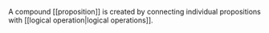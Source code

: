 A compound [[proposition]] is created by connecting individual propositions with [[logical operation|logical operations]].